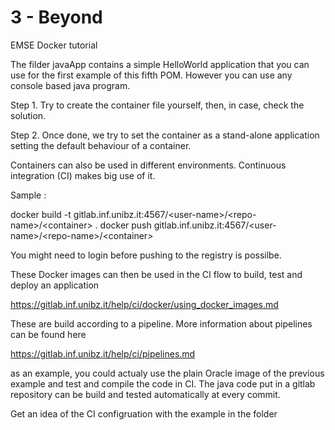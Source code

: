 # 3 - Beyond 
EMSE Docker tutorial

The filder javaApp contains a simple HelloWorld application that you can use for the first example of this fifth POM. 
However you can use any console based java program. 

Step 1. Try to create the container file yourself, then, in case, check the solution.

Step 2. Once done, we try to set the container as a stand-alone application setting the default behaviour of a container.

Containers can also be used in different environments. Continuous integration (CI) makes big use of it.

Sample :

docker build -t gitlab.inf.unibz.it:4567/\<user-name\>/\<repo-name\>/\<container\> .
docker push gitlab.inf.unibz.it:4567/\<user-name\>/\<repo-name\>/\<container\>

You might need to login before pushing to the registry is possilbe.

These Docker images can then be used in the CI flow to build, test and deploy an application

https://gitlab.inf.unibz.it/help/ci/docker/using_docker_images.md

These are build according to a pipeline. More information about pipelines can be found here 

https://gitlab.inf.unibz.it/help/ci/pipelines.md

as an example, you could actualy use the plain Oracle image of the previous example and test and compile the code in CI.
The java code put in a gitlab repository can be build and tested automatically at every commit.

Get an idea of the CI configruation with the example in the folder

